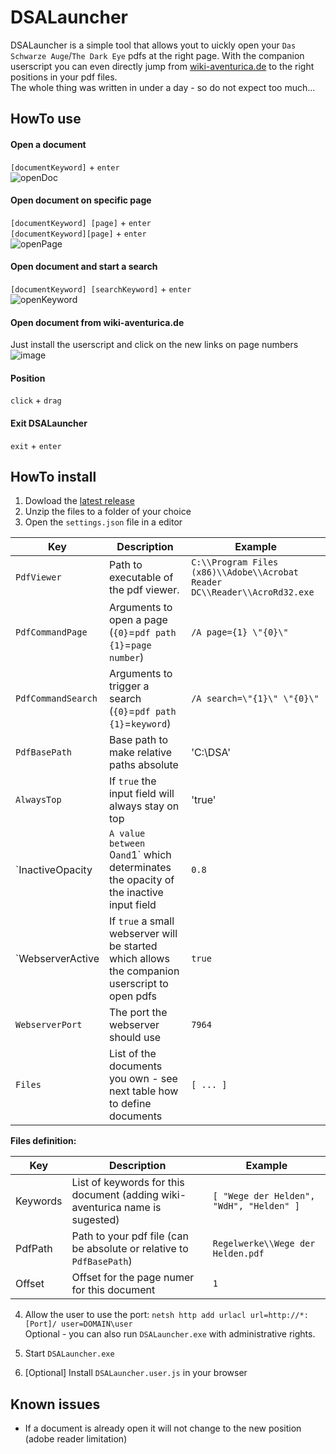 # DSALauncher
DSALauncher is a simple tool that allows yout to uickly open your `Das Schwarze Auge`/`The Dark Eye` pdfs at the right page.
With the companion userscript you can even directly jump from [wiki-aventurica.de](https://wiki-aventurica.de) to the right positions in your pdf files.  
The whole thing was written in under a day - so do not expect too much...

## HowTo use
#### Open a document
`[documentKeyword]` + `enter`  
![openDoc](https://user-images.githubusercontent.com/5115160/44875183-b87f6600-ac9d-11e8-8694-e7ed7d8abe5f.png)


#### Open document on specific page
`[documentKeyword] [page]` + `enter`  
`[documentKeyword][page]` + `enter`  
![openPage](https://user-images.githubusercontent.com/5115160/44875236-e2388d00-ac9d-11e8-901c-310c46c6b6c7.png)

#### Open document and start a search
`[documentKeyword] [searchKeyword]` + `enter`  
![openKeyword](https://user-images.githubusercontent.com/5115160/44875298-10b66800-ac9e-11e8-9193-22fc7ecc5377.png)

#### Open document from wiki-aventurica.de
Just install the userscript and click on the new links on page numbers  
![image](https://user-images.githubusercontent.com/5115160/44875817-8b33b780-ac9f-11e8-87c5-33b99beb3574.png)

#### Position 
`click` + `drag` 

#### Exit DSALauncher
`exit` + `enter` 

## HowTo install
1. Dowload the [latest release](https://github.com/lukeIam/DSALauncher/releases)
2. Unzip the files to a folder of your choice
3. Open the `settings.json` file in a editor

| Key                | Description                                                                                      | Example                                                                   |
|--------------------|-------------------------------------------------------------------------------------------------|---------------------------------------------------------------------------|
| `PdfViewer`        | Path to executable of the pdf viewer.                                                           | `C:\\Program Files (x86)\\Adobe\\Acrobat Reader DC\\Reader\\AcroRd32.exe` |
| `PdfCommandPage`   | Arguments to open a page (`{0}`=`pdf path` `{1}`=`page number`)                                 | `/A page={1} \"{0}\"`                                                     |
| `PdfCommandSearch` | Arguments to trigger a search (`{0}`=`pdf path` `{1}`=`keyword`)                                | `/A search=\"{1}\" \"{0}\"`                                               |
| `PdfBasePath`      | Base path to make relative paths absolute                                                       | 'C:\\DSA'                                                                 |
| `AlwaysTop`        | If `true` the input field will always stay on top                                               | 'true'                                                                    |
| `InactiveOpacity   | `A value between `0` and `1` which determinates the opacity of the inactive input field         | `0.8`                                                                     |
| `WebserverActive   | If `true` a small webserver will be started which allows the companion userscript to open pdfs | `true`                                                                    |
| `WebserverPort`    | The port the webserver should use                                                               | `7964`                                                                    |
| `Files`            | List of the documents you own - see next table how to define documents                           | `[ ... ]`                                                                 |

**Files definition:**

| Key      | Description                                                                  | Example                                  |
|----------|------------------------------------------------------------------------------|------------------------------------------|
| Keywords | List of keywords for this document (adding wiki-aventurica name is sugested) | `[ "Wege der Helden", "WdH", "Helden" ]` |
| PdfPath  | Path to your pdf file (can be absolute or relative to `PdfBasePath`)         | `Regelwerke\\Wege der Helden.pdf`        |
| Offset   | Offset for the page numer for this document                                  | `1`                                      |

4. Allow the user to use the port:
`netsh http add urlacl url=http://*:[Port]/ user=DOMAIN\user`  
Optional - you can also run `DSALauncher.exe` with administrative rights.

5. Start `DSALauncher.exe`  
6. [Optional] Install `DSALauncher.user.js` in your browser

## Known issues
- If a document is already open it will not change to the new position (adobe reader limitation)
